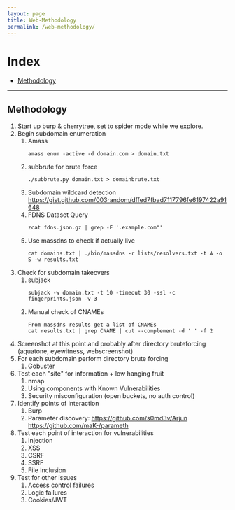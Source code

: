 ```yaml
---
layout: page
title: Web-Methodology
permalink: /web-methodology/
---
```


# Index
* [Methodology](#methodology)

---

## Methodology

1. Start up burp & cherrytree, set to spider mode while we explore.
2. Begin subdomain enumeration
    1. Amass
        ```
        amass enum -active -d domain.com > domain.txt
        ```
    2. subbrute for brute force
        ```
        ./subbrute.py domain.txt > domainbrute.txt
        ```
    3. Subdomain wildcard detection https://gist.github.com/003random/dffed7fbad7117796fe6197422a91648
    4. FDNS Dataset Query
        ```
        zcat fdns.json.gz | grep -F '.example.com"'
        ```
    5. Use massdns to check if actually live
        ```
        cat domains.txt | ./bin/massdns -r lists/resolvers.txt -t A -o S -w results.txt
        ```
3. Check for subdomain takeovers
    1. subjack
        ```
        subjack -w domain.txt -t 10 -timeout 30 -ssl -c fingerprints.json -v 3
        ```
    2. Manual check of CNAMEs
        ```
        From massdns results get a list of CNAMEs
        cat results.txt | grep CNAME | cut --complement -d ' ' -f 2
        ```
4. Screenshot at this point and probably after directory bruteforcing (aquatone, eyewitness, webscreenshot)
5. For each subdomain perform directory brute forcing
    1. Gobuster
6. Test each "site" for information + low hanging fruit
    1. nmap
    2. Using components with Known Vulnerabilities
    3. Security misconfiguration (open buckets, no auth control)
7. Identify points of interaction
    1. Burp
    2. Parameter discovery: https://github.com/s0md3v/Arjun https://github.com/maK-/parameth
8. Test each point of interaction for vulnerabilities
    1. Injection
    2. XSS
    3. CSRF
    4. SSRF
    5. File Inclusion
9. Test for other issues
    1. Access control failures
    2. Logic failures
    3. Cookies/JWT
